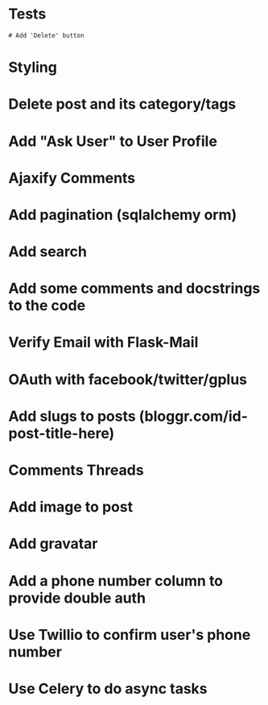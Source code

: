 # Tests
    # Add 'Delete' button

# Styling

# Delete post and its category/tags

# Add "Ask User" to User Profile

# Ajaxify Comments  

# Add pagination (sqlalchemy orm)

# Add search

# Add some comments and docstrings to the code

# Verify Email with Flask-Mail

# OAuth with facebook/twitter/gplus

# Add slugs to posts (bloggr.com/id-post-title-here)

# Comments Threads

# Add image to post

# Add gravatar

# Add a phone number column to provide double auth

# Use Twillio to confirm user's phone number

# Use Celery to do async tasks
